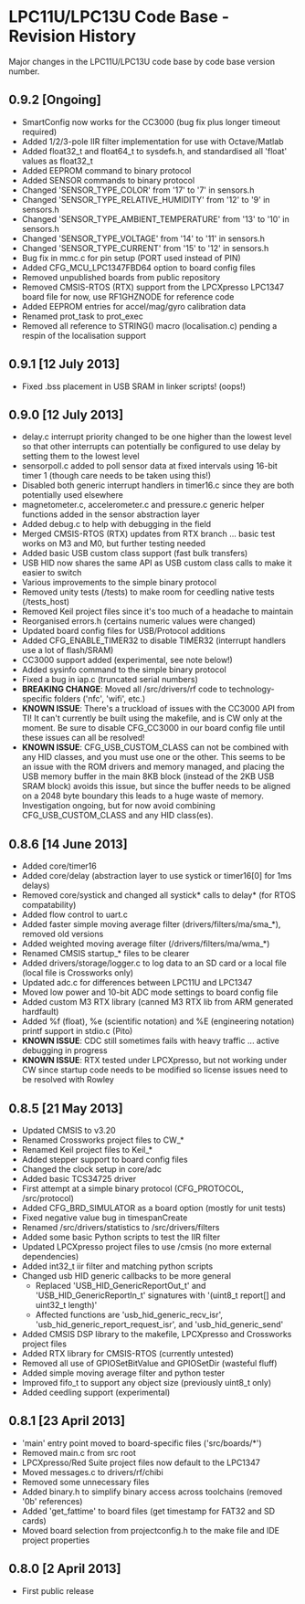 # LPC11U/LPC13U Code Base - Revision History #

Major changes in the LPC11U/LPC13U code base by code base version number.

## 0.9.2 [Ongoing] ##

- SmartConfig now works for the CC3000 (bug fix plus longer timeout required)
- Added 1/2/3-pole IIR filter implementation for use with Octave/Matlab
- Added float32\_t and float64\_t to sysdefs.h, and standardised all 'float' values as float32_t
- Added EEPROM command to binary protocol
- Added SENSOR commands to binary protocol
- Changed 'SENSOR\_TYPE\_COLOR' from '17' to '7' in sensors.h
- Changed 'SENSOR\_TYPE\_RELATIVE\_HUMIDITY' from '12' to '9' in sensors.h
- Changed 'SENSOR\_TYPE\_AMBIENT\_TEMPERATURE' from '13' to '10' in sensors.h
- Changed 'SENSOR\_TYPE\_VOLTAGE' from '14' to '11' in sensors.h
- Changed 'SENSOR\_TYPE\_CURRENT' from '15' to '12' in sensors.h
- Bug fix in mmc.c for pin setup (PORT used instead of PIN)
- Added CFG_MCU_LPC1347FBD64 option to board config files
- Removed unpublished boards from public repository
- Removed CMSIS-RTOS (RTX) support from the LPCXpresso LPC1347 board file for now, use RF1GHZNODE for reference code
- Added EEPROM entries for accel/mag/gyro calibration data
- Renamed prot_task to prot_exec
- Removed all reference to STRING() macro (localisation.c) pending a respin of the localisation support

## 0.9.1 [12 July 2013] ##

- Fixed .bss placement in USB SRAM in linker scripts! (oops!)

## 0.9.0 [12 July 2013] ##

- delay.c interrupt priority changed to be one higher than the lowest level so that other interrupts can potentially be configured to use delay by setting them to the lowest level
- sensorpoll.c added to poll sensor data at fixed intervals using 16-bit timer 1 (though care needs to be taken using this!)
- Disabled both generic interrupt handlers in timer16.c since they are both potentially used elsewhere
- magnetometer.c, accelerometer.c and pressure.c generic helper functions added in the sensor abstraction layer
- Added debug.c to help with debugging in the field
- Merged CMSIS-RTOS (RTX) updates from RTX branch ... basic test works on M3 and M0, but further testing needed
- Added basic USB custom class support (fast bulk transfers)
- USB HID now shares the same API as USB custom class calls to make it easier to switch
- Various improvements to the simple binary protocol
- Removed unity tests (/tests) to make room for ceedling native tests (/tests_host)
- Removed Keil project files since it's too much of a headache to maintain
- Reorganised errors.h (certains numeric values were changed)
- Updated board config files for USB/Protocol additions
- Added CFG\_ENABLE\_TIMER32 to disable TIMER32 (interrupt handlers use a lot of flash/SRAM)
- CC3000 support added (experimental, see note below!)
- Added sysinfo command to the simple binary protocol
- Fixed a bug in iap.c (truncated serial numbers)
- **BREAKING CHANGE**: Moved all /src/drivers/rf code to technology-specific folders ('nfc', 'wifi', etc.)
- **KNOWN ISSUE**: There's a truckload of issues with the CC3000 API from TI!  It can't currently be built using the makefile, and is CW only at the moment. Be sure to disable CFG_CC3000 in our board config file until these issues can all be resolved!
- **KNOWN ISSUE**: CFG\_USB\_CUSTOM\_CLASS can not be combined with any HID classes, and you must use one or the other.  This seems to be an issue with the ROM drivers and memory managed, and placing the USB memory buffer in the main 8KB block (instead of the 2KB USB SRAM block) avoids this issue, but since the buffer needs to be aligned on a 2048 byte boundary this leads to a huge waste of memory.  Investigation ongoing, but for now avoid combining CFG\_USB\_CUSTOM\_CLASS and any HID class(es).

## 0.8.6 [14 June 2013] ##

- Added core/timer16
- Added core/delay (abstraction layer to use systick or timer16[0] for 1ms delays)
- Removed core/systick and changed all systick* calls to delay* (for RTOS compatability)
- Added flow control to uart.c
- Added faster simple moving average filter (drivers/filters/ma/sma\_*), removed old versions
- Added weighted moving average filter (/drivers/filters/ma/wma\_*)
- Renamed CMSIS startup_* files to be clearer
- Added drivers/storage/logger.c to log data to an SD card or a local file (local file is Crossworks only)
- Updated adc.c for differences between LPC11U and LPC1347
- Moved low power and 10-bit ADC mode settings to board config file
- Added custom M3 RTX library (canned M3 RTX lib from ARM generated hardfault)
- Added %f (float), %e (scientific notation) and %E (engineering notation) printf support in stdio.c (Pito)
- **KNOWN ISSUE**: CDC still sometimes fails with heavy traffic ... active debugging in progress
- **KNOWN ISSUE**: RTX tested under LPCXpresso, but not working under CW since startup code needs to be modified so license issues need to be resolved with Rowley

## 0.8.5 [21 May 2013] ##

- Updated CMSIS to v3.20
- Renamed Crossworks project files to CW_*
- Renamed Keil project files to Keil_*
- Added stepper support to board config files
- Changed the clock setup in core/adc
- Added basic TCS34725 driver
- First attempt at a simple binary protocol (CFG_PROTOCOL, /src/protocol)
- Added CFG\_BRD\_SIMULATOR as a board option (mostly for unit tests)
- Fixed negative value bug in timespanCreate
- Renamed /src/drivers/statistics to /src/drivers/filters
- Added some basic Python scripts to test the IIR filter
- Updated LPCXpresso project files to use /cmsis (no more external dependencies)
- Added int32_t iir filter and matching python scripts
- Changed usb HID generic callbacks to be more general
  - Replaced 'USB\_HID\_GenericReportOut\_t' and 'USB\_HID\_GenericReportIn\_t' signatures with '(uint8\_t report[] and uint32\_t length)'
  - Affected functions are 'usb\_hid\_generic\_recv\_isr', 'usb\_hid\_generic\_report\_request\_isr', and 'usb\_hid\_generic\_send'
- Added CMSIS DSP library to the makefile, LPCXpresso and Crossworks project files
- Added RTX library for CMSIS-RTOS (currently untested)
- Removed all use of GPIOSetBitValue and GPIOSetDir (wasteful fluff)
- Added simple moving average filter and python tester
- Improved fifo_t to support any object size (previously uint8_t only)
- Added ceedling support (experimental)

## 0.8.1 [23 April 2013] ##

- 'main' entry point moved to board-specific files ('src/boards/*')
- Removed main.c from src root
- LPCXpresso/Red Suite project files now default to the LPC1347
- Moved messages.c to drivers/rf/chibi
- Removed some unnecessary files
- Added binary.h to simplify binary access across toolchains (removed '0b' references)
- Added 'get_fattime' to board files (get timestamp for FAT32 and SD cards)
- Moved board selection from projectconfig.h to the make file and IDE project properties

## 0.8.0 [2 April 2013] ##

- First public release
